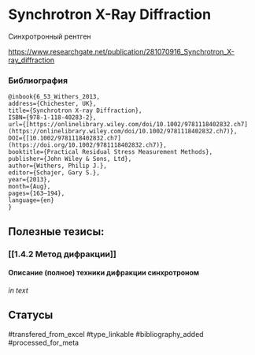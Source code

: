 # Synchrotron X-Ray Diffraction

Синхротронный рентген

https://www.researchgate.net/publication/281070916_Synchrotron_X-ray_diffraction

### Библиография
```
@inbook{6_53_Withers_2013,
address={Chichester, UK},
title={Synchrotron X-ray Diffraction},
ISBN={978-1-118-40283-2},
url={[https://onlinelibrary.wiley.com/doi/10.1002/9781118402832.ch7](https://onlinelibrary.wiley.com/doi/10.1002/9781118402832.ch7)},
DOI={[10.1002/9781118402832.ch7](https://doi.org/10.1002/9781118402832.ch7)},
booktitle={Practical Residual Stress Measurement Methods},
publisher={John Wiley & Sons, Ltd},
author={Withers, Philip J.},
editor={Schajer, Gary S.},
year={2013},
month={Aug},
pages={163–194},
language={en}
}
```

## Полезные тезисы:
### [[1.4.2 Метод дифракции]]
#### Описание (полное) техники дифракции синхротроном
_in text_

## Статусы
#transfered_from_excel 
#type_linkable 
#bibliography_added
#processed_for_meta
